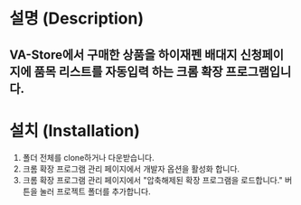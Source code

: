 # 설명 (Description)
VA-Store에서 구매한 상품을 하이재펜 배대지 신청페이지에 품목 리스트를 자동입력 하는 크롬 확장 프로그램입니다.
---
# 설치 (Installation)
1. 폴더 전체를 clone하거나 다운받습니다.
2. 크롬 확장 프로그램 관리 페이지에서 개발자 옵션을 활성화 합니다.
3. 크롬 확장 프로그램 관리 페이지에서 "압축해제된 확장 프로그램을 로드합니다." 버튼을 눌러 프로젝트 폴더를 추가합니다.
